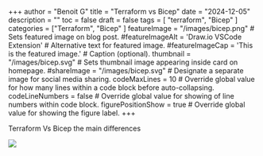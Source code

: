 +++
author = "Benoit G"
title = "Terraform vs Bicep"
date = "2024-12-05"
description = ""
toc = false
draft = false
tags = [
    "terraform", "Bicep"
]
categories = ["Terraform", "Bicep"
]
featureImage = "/images/bicep.png" # Sets featured image on blog post.
#featureImageAlt = 'Draw.io VSCode Extension' # Alternative text for featured image.
#featureImageCap = 'This is the featured image.' # Caption (optional).
thumbnail = "/images/bicep.svg" # Sets thumbnail image appearing inside card on homepage.
#shareImage = "/images/bicep.svg" # Designate a separate image for social media sharing.
codeMaxLines = 10 # Override global value for how many lines within a code block before auto-collapsing.
codeLineNumbers = false # Override global value for showing of line numbers within code block.
figurePositionShow = true # Override global value for showing the figure label.
+++

Terraform Vs Bicep the main differences
<!--more-->

<img src="/images/bicep.svg">